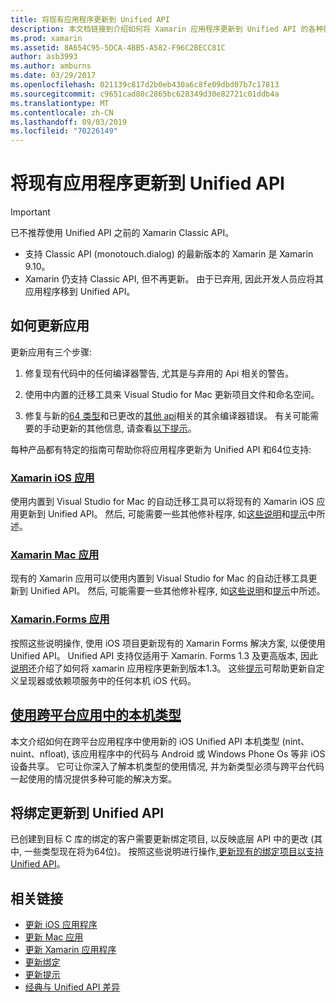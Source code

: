 ```yaml
---
title: 将现有应用程序更新到 Unified API
description: 本文档链接到介绍如何将 Xamarin 应用程序更新到 Unified API 的各种指南。 它讨论了 Xamarin iOS 应用程序和 Xamarin 应用程序。 Xamarin、Forms 应用、跨平台应用中的本机类型和绑定项目。
ms.prod: xamarin
ms.assetid: 8A654C95-5DCA-4BB5-A582-F96C2BECC81C
author: asb3993
ms.author: amburns
ms.date: 03/29/2017
ms.openlocfilehash: 021139c817d2b0eb430a6c8fe09dbd07b7c17813
ms.sourcegitcommit: c9651cad80c2865bc628349d30e82721c01ddb4a
ms.translationtype: MT
ms.contentlocale: zh-CN
ms.lasthandoff: 09/03/2019
ms.locfileid: "70226149"
---
```

# <a name="updating-existing-apps-to-the-unified-api"></a>将现有应用程序更新到 Unified API

> [!IMPORTANT]
> 已不推荐使用 Unified API 之前的 Xamarin Classic API。
> - 支持 Classic API (monotouch.dialog) 的最新版本的 Xamarin 是 Xamarin 9.10。
> - Xamarin 仍支持 Classic API, 但不再更新。 由于已弃用, 因此开发人员应将其应用程序移到 Unified API。

## <a name="how-to-update-your-apps"></a>如何更新应用

更新应用有三个步骤:

1. 修复现有代码中的任何编译器警告, 尤其是与弃用的 Api 相关的警告。

2. 使用中内置的迁移工具来 Visual Studio for Mac 更新项目文件和命名空间。

3. 修复与新的[64 类型](~/cross-platform/macios/nativetypes.md)和已更改的[其他 api](~/cross-platform/macios/unified/overview.md#deprecated-typos)相关的其余编译器错误。 有关可能需要的手动更新的其他信息, 请查看[以下提示](~/cross-platform/macios/unified/updating-tips.md)。

每种产品都有特定的指南可帮助你将应用程序更新为 Unified API 和64位支持:

### <a name="xamarinios-appscross-platformmaciosunifiedupdating-ios-appsmd"></a>[Xamarin iOS 应用](~/cross-platform/macios/unified/updating-ios-apps.md)

使用内置到 Visual Studio for Mac 的自动迁移工具可以将现有的 Xamarin iOS 应用更新到 Unified API。 然后, 可能需要一些其他修补程序, 如[这些说明](~/cross-platform/macios/unified/updating-ios-apps.md)和[提示](~/cross-platform/macios/unified/updating-tips.md)中所述。

### <a name="xamarinmac-appscross-platformmaciosunifiedupdating-mac-appsmd"></a>[Xamarin Mac 应用](~/cross-platform/macios/unified/updating-mac-apps.md)

现有的 Xamarin 应用可以使用内置到 Visual Studio for Mac 的自动迁移工具更新到 Unified API。 然后, 可能需要一些其他修补程序, 如[这些说明](~/cross-platform/macios/unified/updating-mac-apps.md)和[提示](~/cross-platform/macios/unified/updating-tips.md)中所述。

### <a name="xamarinforms-appscross-platformmaciosunifiedupdating-xamarin-forms-appsmd"></a>[Xamarin.Forms 应用](~/cross-platform/macios/unified/updating-xamarin-forms-apps.md)

按照这些说明操作, 使用 iOS 项目更新现有的 Xamarin Forms 解决方案, 以便使用 Unified API。 Unified API 支持仅适用于 Xamarin. Forms 1.3 及更高版本, 因此[说明](~/cross-platform/macios/unified/updating-xamarin-forms-apps.md)还介绍了如何将 xamarin 应用程序更新到版本1.3。 这些[提示](~/cross-platform/macios/unified/updating-tips.md)可帮助更新自定义呈现器或依赖项服务中的任何本机 iOS 代码。

## <a name="working-with-native-types-in-cross-platform-appscross-platformmaciosnativetypesmd"></a>[使用跨平台应用中的本机类型](~/cross-platform/macios/nativetypes.md)

本文介绍如何在跨平台应用程序中使用新的 iOS Unified API 本机类型 (nint、nuint、nfloat), 该应用程序中的代码与 Android 或 Windows Phone Os 等非 iOS 设备共享。 它可让你深入了解本机类型的使用情况, 并为新类型必须与跨平台代码一起使用的情况提供多种可能的解决方案。

## <a name="update-bindings-to-the-unified-api"></a>将绑定更新到 Unified API

已创建到目标 C 库的绑定的客户需要更新绑定项目, 以反映底层 API 中的更改 (其中, 一些类型现在将为64位)。
按照这些说明进行操作,[更新现有的绑定项目以支持 Unified API](~/cross-platform/macios/unified/update-binding.md)。

## <a name="related-links"></a>相关链接

- [更新 iOS 应用程序](~/cross-platform/macios/unified/updating-ios-apps.md)
- [更新 Mac 应用](~/cross-platform/macios/unified/updating-mac-apps.md)
- [更新 Xamarin 应用程序](~/cross-platform/macios/unified/updating-xamarin-forms-apps.md)
- [更新绑定](~/cross-platform/macios/unified/update-binding.md)
- [更新提示](~/cross-platform/macios/unified/updating-tips.md)
- [经典与 Unified API 差异](https://github.com/xamarin/release-notes-archive/blob/master/release-notes/ios/api_changes/classic-vs-unified-8.6.0/index.md)
